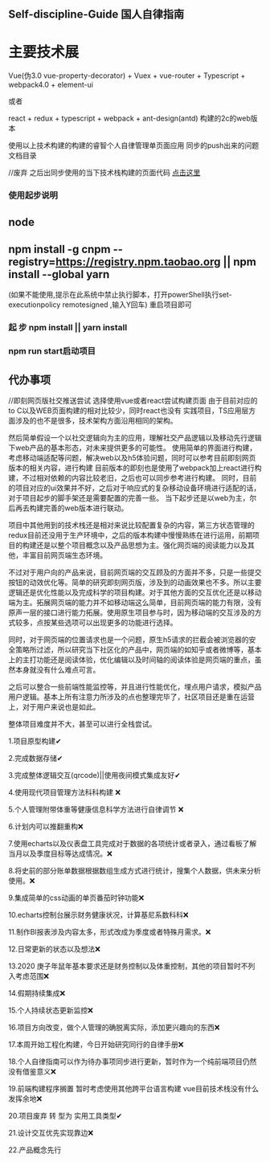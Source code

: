 

## Self-discipline-Guide 国人自律指南


# 主要技术展
Vue(伪3.0 vue-property-decorator) + Vuex + vue-router + Typescript + webpack4.0 + element-ui

或者

react + redux + typescript + webpack + ant-design(antd) 构建的2c的web版本


使用以上技术构建的构建的睿智个人自律管理单页面应用
同步的push出来的问题文档目录

//废弃  之后出同步使用的当下技术栈构建的页面代码
[点击这里](https://github.com/miles97/projectDailyQuestion/blob/master/disciplineSync.md)

### 使用起步说明

## node  

## npm install -g cnpm --registry=https://registry.npm.taobao.org  || npm install --global yarn

(如果不能使用,提示在此系统中禁止执行脚本，打开powerShell执行set-executionpolicy remotesigned ,输入Y回车) 重启项目即可

### 起  步 npm install || yarn install 

### npm run start启动项目


## 代办事项

//即刻网页版社交推送尝试  选择使用vue或者react尝试构建页面 由于目前对应的to C以及WEB页面构建的相对比较少，同时react也没有
实践项目，TS应用层方面涉及的也不是很多，技术架构方面沿用相同的架构。

然后简单假设一个以社交逻辑向为主的应用，理解社交产品逻辑以及移动先行逻辑下web产品的基本形态，对未来提供更多的可能性。
使用简单的界面进行构建，考虑移动端适配等问题，解决web以及h5体验问题，同时可以参考目前即刻网页版本的相关内容，进行构建
目前版本的即刻也是使用了webpack加上react进行构建，不过相对依赖的内容比较老旧，之后也可以同步参考进行构建。
同时，目前的项目对应的ui效果并不好，之后对于响应式的复杂移动设备环境进行适配的话，对于项目起步的脚手架还是需要配置的完善一些。
当下起步还是以web为主，尔后再去构建完善的web版本进行联动。

项目中其他用到的技术栈还是相对来说比较配置复杂的内容，第三方状态管理的redux目前还没用于生产环境中，之后的版本构建中慢慢熟练在进行运用，前期项目的构建还是以整个项目概念以及产品思想为主。强化网页端的阅读能力以及其他，丰富目前网页端生态环境。

不过对于用户向的产品来说，目前网页端的交互顾及的方面并不多，只是一些提交按钮的动效优化等。简单的研究即刻网页版，涉及到的动画效果也不多。所以主要逻辑还是优化性能以及完成科学的项目构建。对于其他方面的交互优化还是以移动端为主。拓展网页端的能力并不如移动端这么简单，目前网页端的能力有限，没有原声一层的接口进行能力拓展。使用原生项目参与时，因为移动端的交互涉及的方式较多，点按某些选项可以出现更多的功能进行选择。

同时，对于网页端的位置请求也是一个问题，原生h5请求的拦截会被浏览器的安全策略所过滤，所以研究当下社区化的产品中，网页端的如知乎或者微博等，基本上的主打功能还是阅读体验，优化编辑以及时间轴的阅读体验是网页端的重点，虽然本身就没有什么难点可言。

之后可以整合一些前端性能监控等，并且进行性能优化，埋点用户请求，模拟产品用户逻辑。基本上所有注意力所涉及的点也整理完毕了，社区项目还是重在运营上，对于用户来说也是如此。

整体项目难度并不大，甚至可以进行全栈尝试。


1.项目原型构建✔

2.完成数据存储✔

3.完成整体逻辑交互(qrcode)||使用夜间模式集成友好✔

4.使用现代项目管理方法科科构建 ❌

5.个人管理附带体重等健康信息科学方法进行自律调节 ❌

6.计划内可以推翻重构❌

7.使用echarts以及仪表盘工具完成对于数据的各项统计或者录入，通过看板了解当月以及季度目标等达成情况。❌

8.将史前的部分账单数据根据数组生成方式进行统计，搜集个人数据，供未来分析使用。❌

9.集成简单的css动画的单页番茄时钟功能❌

10.echarts控制台展示财务健康状况，计算基尼系数科科❌

11.制作BI报表涉及内容太多，形式改成为季度或者特殊月需求。❌

12.日常更新的状态以及想法❌

13.2020 庚子年鼠年基本要求还是财务控制以及体重控制，其他的项目暂时不列入考虑范围❌

14.假期持续集成❌

15.个人持续状态更新监控❌

16.项目方向改变，做个人管理的确脱离实际，添加更兴趣向的东西❌

17.本周开始工程化构建，今日开始研究同行的自律手册❌

18.个人自律指南可以作为待办事项同步进行更新，暂时作为一个纯前端项目仍然没有借鉴意义❌

19.前端构建程序搁置  暂时考虑使用其他跨平台语言构建  vue目前技术栈没有什么发挥余地❌

20.项目废弃 转 型为 实用工具类型✔

21.设计交互优先实现靠边❌

22.产品概念先行
